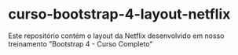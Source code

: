 # curso-bootstrap-4-layout-netflix
Este repositório contém o layout da Netflix desenvolvido em nosso treinamento "Bootstrap 4 - Curso Completo"
